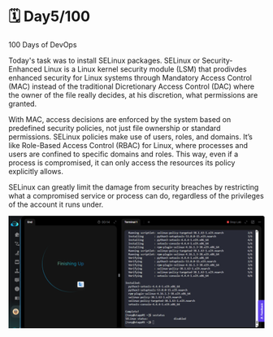 # 🗓️ Day5/100

100 Days of DevOps

Today's task was to install SELinux packages. SELinux or Security-Enhanced Linux is a Linux kernel security module (LSM) that prodivdes enhanced security for Linux systems through Mandatory Access Control (MAC) instead of the traditional Dicretionary Access Control (DAC) where the owner of the file really decides, at his discretion, what permissions are granted.

With MAC, access decisions are enforced by the system based on predefined security policies, not just file ownership or standard permissions.
SELinux policies make use of users, roles, and domains. It’s like Role-Based Access Control (RBAC) for Linux, where processes and users are confined to specific domains and roles. This way, even if a process is compromised, it can only access the resources its policy explicitly allows.

SELinux can greatly limit the damage from security breaches by restricting what a compromised service or process can do, regardless of the privileges of the account it runs under.

![Installations complete](<images/day-5 2025-08-09 073613.png>)